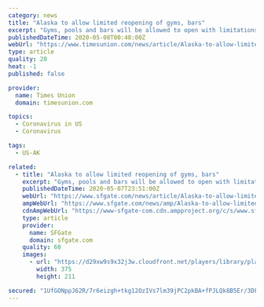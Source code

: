 ```yaml
---
category: news
title: "Alaska to allow limited reopening of gyms, bars"
excerpt: "Gyms, pools and bars will be allowed to open with limitations starting Friday under the next phase of the state's plan to reopen parts of the economy that had been forced to shut down amid efforts to limit the spread of the coronavirus."
publishedDateTime: 2020-05-08T00:48:00Z
webUrl: "https://www.timesunion.com/news/article/Alaska-to-allow-limited-reopening-of-gyms-bars-15254312.php"
type: article
quality: 20
heat: -1
published: false

provider:
  name: Times Union
  domain: timesunion.com

topics:
  - Coronavirus in US
  - Coronavirus

tags:
  - US-AK

related:
  - title: "Alaska to allow limited reopening of gyms, bars"
    excerpt: "Gyms, pools and bars will be allowed to open with limitations starting Friday under the next phase of the state's plan to reopen parts of the economy that had been forced to shut down amid efforts to limit the spread of the coronavirus."
    publishedDateTime: 2020-05-07T23:51:00Z
    webUrl: "https://www.sfgate.com/news/article/Alaska-to-allow-limited-reopening-of-gyms-bars-15254312.php"
    ampWebUrl: "https://www.sfgate.com/news/amp/Alaska-to-allow-limited-reopening-of-gyms-bars-15254312.php"
    cdnAmpWebUrl: "https://www-sfgate-com.cdn.ampproject.org/c/s/www.sfgate.com/news/amp/Alaska-to-allow-limited-reopening-of-gyms-bars-15254312.php"
    type: article
    provider:
      name: SFGate
      domain: sfgate.com
    quality: 60
    images:
      - url: "https://d29xw9s9x32j3w.cloudfront.net/players/library/placeholder.png"
        width: 375
        height: 211

secured: "1UfGONppJ62R/7r6eizgh+tkg12OzIVs7lm39jPC2pkBA+fPJLQk8B5Er/3DFeZqhFG8bcLi0ATtnnusT5zssx+IMNoUpB/u11HwzL+o628cQSf8jeFvSaRad+ILaOM7dTyHcToP4UudSydh74/KWL74CeUPC3y0RGvWB/Phi1BiXD9tocCKGr3s3Znm84Cv7l4i2woPdNvDp1xcW3NCDnrdzQhWM2ERdH6kkkDhRhhGiKNRpSPOeOSW314unkZQFBEsQSqUS/33Y7E8+08LfEUjfHHJBjxzFDFVf54nsjKup9wCBAitNvanO2EOtPsS;+3xmBAN9B10kXq43x4MazQ=="
---
```


